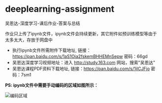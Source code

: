 # deeplearning-assignment

吴恩达-深度学习-课后作业-答案与总结

作业只上传了ipynb文件，ipynb文件会持续更新，其它附件如预训练模型等由于太多太大，存放于网盘中
- 执行ipynb文件所需附件下载地址, 链接：https://pan.baidu.com/s/1aS1Oia2fskemBHHEMnSepw 密码：66gd
- 吴恩达深度学习视频地址：进入 http://study.163.com 网站，搜索"吴恩达"
- 吴恩达课程PDF资料下载地址, 链接：https://pan.baidu.com/s/1jICJFjo 密码：7sm1

**PS: ipynb文件中需要手动编码的区域如图所示：**

![编码区域](http://hexo-blog-wasim.oss-cn-shenzhen.aliyuncs.com/%E7%BC%96%E7%A0%81%E5%8C%BA%E5%9F%9F.png?Expires=1557035332&OSSAccessKeyId=TMP.AgF6Ect590L6c7Cw1a3TrjxsC23uP-qHlKuDTOmlY1FYFbOSJtm5z4MRDLHbMC4CFQDjROQ9fl5W7Tr1iCPM4402zKCDSwIVAKcb5fYwl0x79-NK7GHT_gvsM67C&Signature=ZY%2B87d3p3%2FHu6VQBV3firq8L6%2Fw%3D)
